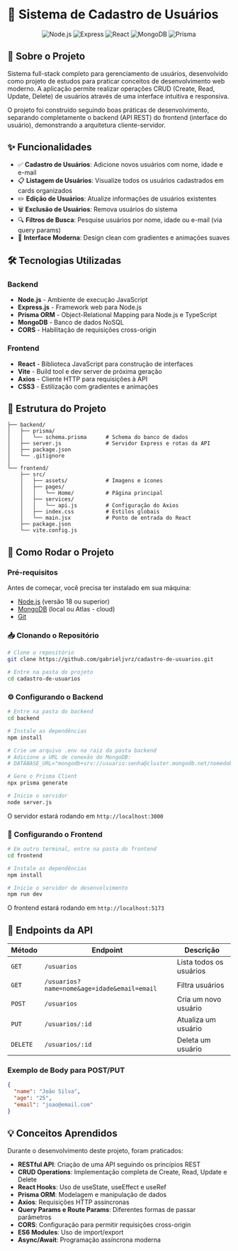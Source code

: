 # 📝 Sistema de Cadastro de Usuários

<div align="center">
  
![Node.js](https://img.shields.io/badge/Node.js-339933?style=for-the-badge&logo=nodedotjs&logoColor=white)
![Express](https://img.shields.io/badge/Express-000000?style=for-the-badge&logo=express&logoColor=white)
![React](https://img.shields.io/badge/React-61DAFB?style=for-the-badge&logo=react&logoColor=black)
![MongoDB](https://img.shields.io/badge/MongoDB-47A248?style=for-the-badge&logo=mongodb&logoColor=white)
![Prisma](https://img.shields.io/badge/Prisma-2D3748?style=for-the-badge&logo=prisma&logoColor=white)

</div>

## 📖 Sobre o Projeto

Sistema full-stack completo para gerenciamento de usuários, desenvolvido como projeto de estudos para praticar conceitos de desenvolvimento web moderno. A aplicação permite realizar operações CRUD (Create, Read, Update, Delete) de usuários através de uma interface intuitiva e responsiva.

O projeto foi construído seguindo boas práticas de desenvolvimento, separando completamente o backend (API REST) do frontend (interface do usuário), demonstrando a arquitetura cliente-servidor.

## ✨ Funcionalidades

- ✅ **Cadastro de Usuários**: Adicione novos usuários com nome, idade e e-mail
- 📋 **Listagem de Usuários**: Visualize todos os usuários cadastrados em cards organizados
- ✏️ **Edição de Usuários**: Atualize informações de usuários existentes
- 🗑️ **Exclusão de Usuários**: Remova usuários do sistema
- 🔍 **Filtros de Busca**: Pesquise usuários por nome, idade ou e-mail (via query params)
- 🎨 **Interface Moderna**: Design clean com gradientes e animações suaves

## 🛠️ Tecnologias Utilizadas

### Backend
- **Node.js** - Ambiente de execução JavaScript
- **Express.js** - Framework web para Node.js
- **Prisma ORM** - Object-Relational Mapping para Node.js e TypeScript
- **MongoDB** - Banco de dados NoSQL
- **CORS** - Habilitação de requisições cross-origin

### Frontend
- **React** - Biblioteca JavaScript para construção de interfaces
- **Vite** - Build tool e dev server de próxima geração
- **Axios** - Cliente HTTP para requisições à API
- **CSS3** - Estilização com gradientes e animações

## 📁 Estrutura do Projeto
```
├── backend/
│   ├── prisma/
│   │   └── schema.prisma      # Schema do banco de dados
│   ├── server.js              # Servidor Express e rotas da API
│   ├── package.json
│   └── .gitignore
│
└── frontend/
    ├── src/
    │   ├── assets/            # Imagens e ícones
    │   ├── pages/
    │   │   └── Home/          # Página principal
    │   ├── services/
    │   │   └── api.js         # Configuração do Axios
    │   ├── index.css          # Estilos globais
    │   └── main.jsx           # Ponto de entrada do React
    ├── package.json
    └── vite.config.js
```

## 🚀 Como Rodar o Projeto

### Pré-requisitos

Antes de começar, você precisa ter instalado em sua máquina:
- [Node.js](https://nodejs.org/) (versão 18 ou superior)
- [MongoDB](https://www.mongodb.com/) (local ou Atlas - cloud)
- [Git](https://git-scm.com/)

### 📥 Clonando o Repositório
```bash
# Clone o repositório
git clone https://github.com/gabrieljvrz/cadastro-de-usuarios.git

# Entre na pasta do projeto
cd cadastro-de-usuarios
```

### ⚙️ Configurando o Backend
```bash
# Entre na pasta do backend
cd backend

# Instale as dependências
npm install

# Crie um arquivo .env na raiz da pasta backend
# Adicione a URL de conexão do MongoDB:
# DATABASE_URL="mongodb+srv://usuario:senha@cluster.mongodb.net/nomedobanco"

# Gere o Prisma Client
npx prisma generate

# Inicie o servidor
node server.js
```

O servidor estará rodando em `http://localhost:3000`

### 🎨 Configurando o Frontend
```bash
# Em outro terminal, entre na pasta do frontend
cd frontend

# Instale as dependências
npm install

# Inicie o servidor de desenvolvimento
npm run dev
```

O frontend estará rodando em `http://localhost:5173`

## 🔌 Endpoints da API

| Método | Endpoint | Descrição |
|--------|----------|-----------|
| `GET` | `/usuarios` | Lista todos os usuários |
| `GET` | `/usuarios?name=nome&age=idade&email=email` | Filtra usuários |
| `POST` | `/usuarios` | Cria um novo usuário |
| `PUT` | `/usuarios/:id` | Atualiza um usuário |
| `DELETE` | `/usuarios/:id` | Deleta um usuário |

### Exemplo de Body para POST/PUT
```json
{
  "name": "João Silva",
  "age": "25",
  "email": "joao@email.com"
}
```

## 💡 Conceitos Aprendidos

Durante o desenvolvimento deste projeto, foram praticados:

- **RESTful API**: Criação de uma API seguindo os princípios REST
- **CRUD Operations**: Implementação completa de Create, Read, Update e Delete
- **React Hooks**: Uso de useState, useEffect e useRef
- **Prisma ORM**: Modelagem e manipulação de dados
- **Axios**: Requisições HTTP assíncronas
- **Query Params e Route Params**: Diferentes formas de passar parâmetros
- **CORS**: Configuração para permitir requisições cross-origin
- **ES6 Modules**: Uso de import/export
- **Async/Await**: Programação assíncrona moderna
